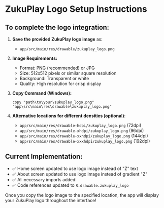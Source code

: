 # ZukuPlay Logo Setup Instructions

## To complete the logo integration:

1. **Save the provided ZukuPlay logo image** as:
   - `app/src/main/res/drawable/zukuplay_logo.png`

2. **Image Requirements:**
   - Format: PNG (recommended) or JPG
   - Size: 512x512 pixels or similar square resolution
   - Background: Transparent or white
   - Quality: High resolution for crisp display

3. **Copy Command (Windows):**
   ```
   copy "path\to\your\zukuplay_logo.png" "app\src\main\res\drawable\zukuplay_logo.png"
   ```

4. **Alternative locations for different densities (optional):**
   - `app/src/main/res/drawable-hdpi/zukuplay_logo.png` (72dpi)
   - `app/src/main/res/drawable-xhdpi/zukuplay_logo.png` (96dpi)
   - `app/src/main/res/drawable-xxhdpi/zukuplay_logo.png` (144dpi)
   - `app/src/main/res/drawable-xxxhdpi/zukuplay_logo.png` (192dpi)

## Current Implementation:
- ✅ Home screen updated to use logo image instead of "Z" text
- ✅ About screen updated to use logo image instead of gradient "Z"
- ✅ All necessary imports added
- ✅ Code references updated to `R.drawable.zukuplay_logo`

Once you copy the logo image to the specified location, the app will display your ZukuPlay logo throughout the interface! 